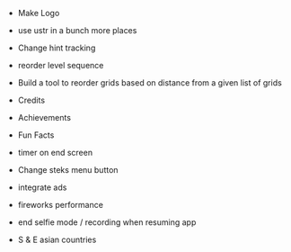 - Make Logo

- use ustr in a bunch more places
- Change hint tracking

- reorder level sequence

- Build a tool to reorder grids based on distance from a given list of grids

- Credits
- Achievements
- Fun Facts

- timer on end screen
- Change steks menu button
- integrate ads
- fireworks performance
- end selfie mode / recording when resuming app
- S & E asian countries